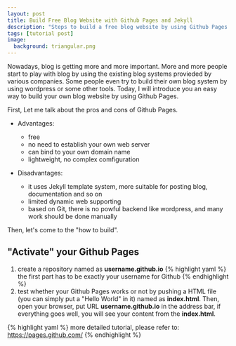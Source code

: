 ```yaml
---
layout: post
title: Build Free Blog Website with Github Pages and Jekyll
description: "Steps to build a free blog website by using Github Pages and Jekyll."
tags: [tutorial post]
image:
  background: triangular.png
---
```


Nowadays, blog is getting more and more important. More and more people start to play with blog by using the existing blog systems provieded by various companies. Some people even try to build their own blog system by using wordpress or some other tools. Today, I will introduce you an easy way to build your own blog website by using Github Pages. 

First, Let me talk about the pros and cons of Github Pages.

* Advantages:

	* free
	* no need to establish your own web server
	* can bind to your own domain name
	* lightweight, no complex comfiguration

* Disadvantages:

	* it uses Jekyll template system, more suitable for posting blog, documentation and so on
	* limited dynamic web supporting
	* based on Git, there is no powful backend like wordpress, and many work should be done manually

Then, let's come to the "how to build".

## "Activate" your Github Pages

1. create a repository named as **username.github.io** 
{% highlight yaml %}
the first part has to be exactly your username for Github
{% endhighlight %}
2. test whether your Github Pages works or not by pushing a HTML file (you can simply put a "Hello World" in it) named as **index.html**. Then, open your browser, put URL **username.github.io** in the address bar, if everything goes well, you will see your content from the **index.html**.


{% highlight yaml %}
more detailed tutorial, please refer to:
  https://pages.github.com/
{% endhighlight %}